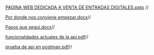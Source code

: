
[PAGINA WEB DEDICADA A VENTA DE ENTRADAS DIGITALES.pptx](https://github.com/user-attachments/files/19781539/PAGINA.WEB.DEDICADA.A.VENTA.DE.ENTRADAS.DIGITALES.pptx) //

[Por donde nos conviene empezar.docx](https://github.com/user-attachments/files/19782256/Por.donde.nos.conviene.empezar.docx)//

[Pasos que segui.docx](https://github.com/user-attachments/files/19782232/Pasos.que.segui.docx)//

[funcionalidades actuales de la api.pdf](https://github.com/user-attachments/files/19782168/funcionalidades.actuales.de.la.api.pdf)//

[prueba de api en postman.pdf](https://github.com/user-attachments/files/19782169/prueba.de.api.en.postman.pdf)//
